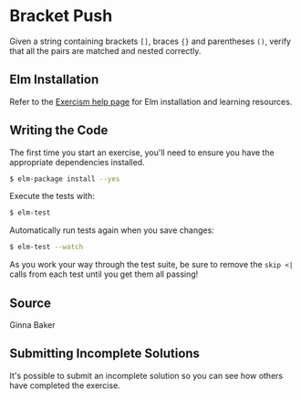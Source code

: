 # Bracket Push

Given a string containing brackets `[]`, braces `{}` and parentheses `()`,
verify that all the pairs are matched and nested correctly.

## Elm Installation

Refer to the [Exercism help page](http://exercism.io/languages/elm) for Elm
installation and learning resources.

## Writing the Code

The first time you start an exercise, you'll need to ensure you have the
appropriate dependencies installed.

```bash
$ elm-package install --yes
```

Execute the tests with:

```bash
$ elm-test
```

Automatically run tests again when you save changes:

```bash
$ elm-test --watch
```

As you work your way through the test suite, be sure to remove the `skip <|`
calls from each test until you get them all passing!

## Source

Ginna Baker

## Submitting Incomplete Solutions
It's possible to submit an incomplete solution so you can see how others have completed the exercise.
